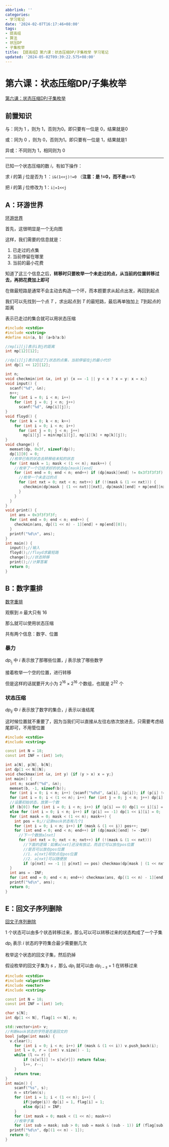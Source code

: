 ```yaml
---
abbrlink: ''
categories:
- 学习笔记
date: '2024-02-07T16:17:46+08:00'
tags:
- 提高组
- 算法
- 状压DP
- 子集枚举
title: 【提高组】第六课：状态压缩DP/子集枚举 学习笔记
updated: '2024-05-02T09:39:22.575+08:00'
---
```

# 第六课：状态压缩DP/子集枚举

[第六课：状态压缩DP/子集枚举](https://www.517coding.com/contests/1145)

## 前置知识

与：同为 1 ，则为 1，否则为0。即只要有一位是 0，结果就是0

或：同为 0 ，则为 0，否则为1。即只要有一位是 1，结果就是1

异或：不同则为 1，相同则为 0

---



已知一个状态压缩的数 $i$，有如下操作：

求 $i$ 的第 $j$ 位是否为 $1$ ：`i&(1<<j)!=0` （**注意：是 !=0，而不是==1**）

把 $i$ 的第 $j$ 位修改为 $1$：`i|=1<<j`

## A：环游世界

[环游世界](https://www.517coding.com/contests/1145/problem/A)

首先，这很明显是一个无向图

这样，我们需要的信息就是：

1. 已走过的点集
2. 当前停留在哪里
3. 当前的最小花费

知道了这三个信息之后，**转移时只要枚举一个未走过的点，从当前的位置转移过去，再把花费加上即可**

在做最短路是通常不会主动去构造一个环，而本题要求从起点出发，再回到起点

我们可以先找到一个点 $T$ ，求出起点到 $T$ 的最短路，最后再单独加上 $T$到起点的距离

表示已走过的集合就可以用状态压缩

```cpp
#include <cstdio>
#include <cstring>
#define min(a, b) (a<b?a:b)

//mp[i][j]表示i到j的距离
int mp[12][12];

//dp[i][j]表示经过了i状态的点集，当前停留在j的最小代价
int dp[1 << 12][12];

int n;
void checkmin(int &x, int y) {x == -1 || y < x ? x = y: x = x;}
void input() {
  scanf("%d", &n);
  n++;
  for (int i = 0; i < n; i++)
    for (int j = 0; j < n; j++)
      scanf("%d", &mp[i][j]);
}
void floyd() {
  for (int k = 0; k < n; k++)
    for (int i = 0; i < n; i++)
      for (int j = 0; j < n; j++)
        mp[i][j] = min(mp[i][j], mp[i][k] + mp[k][j]);
}
void change() {
  memset(dp, 0x3f, sizeof(dp));
  dp[1][0] = 0;
  //枚举已有的状态去转移给未知的状态
  for (int mask = 1; mask < (1 << n); mask++) {
    //枚举了一个已经求好的状态dp[mask][end]
    for (int end = 0; end < n; end++) if (dp[mask][end] != 0x3f3f3f3f) {
      //枚举一个未走过的点
      for (int nxt = 0; nxt < n; nxt++) if (!(mask & (1 << nxt))) {
        checkmin(dp[mask | (1 << nxt)][nxt], dp[mask][end] + mp[end][nxt]);
      }
    }
  }
}
void print() {
  int ans = 0x3f3f3f3f;
  for (int end = 0; end < n; end++) {
    checkmin(ans, dp[(1 << n) - 1][end] + mp[end][0]);
  }
  printf("%d\n", ans);
}
int main() {
  input();//输入
  floyd();//floyd求最短路
  change();//状态转移
  print();//计算答案
  return 0;
}
```

## B：数字重排

[数字重排](https://www.517coding.com/contests/1145/problem/B)

观察到 $n$ 最大只有 $16$

那么就可以使用状态压缩

共有两个信息：数字、位置

### 暴力

$dp_{i_j}$ 中 $i$ 表示放了那哪些位置，$j$ 表示放了哪些数字

接着枚举一个空的位置，进行转移

但是这样的话就要开大小为 $2^{16}\times2^{16}$ 个数组，也就是 $2^{32}$ 个

### 状态压缩

$dp_{ij}$ 中 $i$ 表示放了数字的集合，$j$ 表示以谁结尾

这时候位置就不重要了，因为当我们可以直接从左往右依次放进去，只需要考虑结尾即可，不用管位置

```cpp
#include <cstdio>
#include <cstring>

const int N = 18;
const int INF = (int) 1e9;

int a[N], p[N], b[N];
int dp[1 << N][N];
void checkmax(int &x, int y) {if (y > x) x = y;}
int main() {
  int n; scanf("%d", &n);
  memset(b, -1, sizeof(b));
  for (int i = 0; i < n; i++) {scanf("%d%d", &a[i], &p[i]); if (p[i] != -1) b[p[i]] = 1;}
  for (int i = 0; i < (1 << n); i++) for (int j = 0; j < n; j++) dp[i][j] = -INF;
  //设置初始状态，放第一个数
  if (b[0]) for (int i = 0; i < n; i++) if (p[i] == 0) dp[1 << i][i] = 0;
  else for (int i = 0; i < n; i++) if (p[i] == -1) dp[1 << i][i] = 0;
  for (int mask = 0; mask < (1 << n); mask++) {
    int pos = 0;//记录mask状态有几个1
    for (int i = 0; i < n; i++) if (mask & (1 << i)) pos++;
    for (int end = 0; end < n; end++) if (dp[mask][end] != -INF)
      //下一个数放a[nxt]
      for (int nxt = 0; nxt < n; nxt++) if (!(mask & (1 << nxt)))
        //下面的逻辑：如果a[nxt]还没有放过，而且它可以放在pos位置
        //是否可以放在pos位置
        //1. a[nxt]呗钦点在pos位置
        //2. a[nxt]可以随便放
        if (p[nxt] == -1 || p[nxt] == pos) checkmax(dp[mask | (1 << nxt)][nxt], dp[mask][end] + a[end] * a[nxt]);
  }
  int ans = -INF;
  for (int end = 0; end < n; end++) checkmax(ans, dp[(1 << n) - 1][end]);
  printf("%d\n", ans);
  return 0;
}
```

## E：回文子序列删除

[回文子序列删除](https://www.517coding.com/contests/1145/problem/E)

$1$ 个状态可以由多个状态转移过来，那么可以可以转移过来的状态构成了一个子集

$dp_i$ 表示 $i$ 状态的字符集合最少需要删几次

枚举这个状态的回文子集，然后扔掉

假设枚举的回文子集为 $s$ ，那么 $dp_i$ 就可以由 $dp_{i-s}+1$ 在转移过来

```cpp
#include <cstdio>
#include <algorithm>
#include <vector>
#include <cstring>

const int N = 18;
const int INF = (int) 1e9;

char s[N];
int dp[1 << N], flag[1 << N], n;

std::vector<int> v;
//判断mask状态的字符是否是回文的
bool judge(int mask) {
  v.clear();
	for (int i = 0; i < n; i++) if (mask & (1 << i)) v.push_back(i);
	int l = 0, r = (int) v.size() - 1;
	while (l <= r) {
		if (s[v[l]] != s[v[r]]) return false;
		l++, r--;
	}
	return true;
}
int main() {
	scanf("%s", s);
	n = strlen(s);
	for (int i = 1; i < (1 << n); i++) {
		if(judge(i)) dp[i] = 1, flag[i] = 1;
		else dp[i] = INF;
	}
	for (int mask = 0; mask < (1 << n); mask++)
    //枚举子集
    for (int sub = mask; sub > 0; sub = mask & (sub - 1)) if (flag[sub]) dp[mask] = std::min(dp[mask], dp[mask - sub] + 1);
  printf("%d\n", dp[(1 << n) - 1]);
  return 0;
}
```
